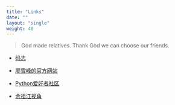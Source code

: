 ```yaml
---
title: "Links"
date: ""
layout: "single" 
weight: 40
---
```



>God made relatives. Thank God we can choose our friends.

* [码志](https://mazhuang.org/links/)

* [廖雪峰的官方网站](https://www.liaoxuefeng.com/)

* [Python爱好者社区](https://www.hellobi.com/u/python_shequ)

* [余祖江视角](https://www.jianshu.com/u/0edf2d461451)
